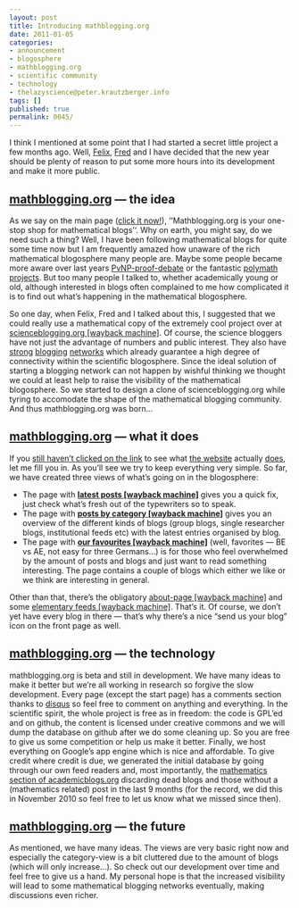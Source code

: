 ```yaml
---
layout: post
title: Introducing mathblogging.org
date: 2011-01-05
categories:
- announcement
- blogosphere
- mathblogging.org
- scientific community
- technology
- thelazyscience@peter.krautzberger.info
tags: []
published: true
permalink: 0045/
---
```


I think I mentioned at some point that I had started a secret little project a few months ago. Well, [Felix](http://www.felixbreuer.net/), [Fred](http://ta.twi.tudelft.nl/wst/users/heymann/) and I have decided that the new year should be plenty of reason to put some more hours into its development and make it more public.

## [mathblogging.org](http://www.mathblogging.org) — the idea

As we say on the main page ([click it now!](http://www.mathblogging.org)), ‘’Mathblogging.org is your one-stop shop for mathematical blogs’‘. Why on earth, you might say, do we need such a thing? Well, I have been following mathematical blogs for quite some time now but I am frequently amazed how unaware of the rich mathematical blogosphere many people are. Maybe some people became more aware over last years [PvNP-proof-debate](http://www.scottaaronson.com/blog/?p=458) or the fantastic [polymath projects](http://polymathprojects.org/). But too many people I talked to, whether academically young or old, although interested in blogs often complained to me how complicated it is to find out what’s happening in the mathematical blogosphere.

So one day, when Felix, Fred and I talked about this, I suggested that we could really use a mathematical copy of the extremely cool project over at [scienceblogging.org [wayback machine]](https://web.archive.org/web/20110108131826/http://scienceblogging.org/). Of course, the science bloggers have not just the advantage of numbers and public interest. They also have [strong](http://scientopia.org/blogs) [blogging](http://blogs.plos.org/) [networks](http://www.labspaces.net/view_blogs.php) which already guarantee a high degree of connectivity within the scientific blogosphere. Since the ideal solution of starting a blogging network can not happen by wishful thinking we thought we could at least help to raise the visibility of the mathematical blogosphere. So we started to design a clone of scienceblogging.org while tyring to accomodate the shape of the mathematical blogging community. And thus mathblogging.org was born…

## [mathblogging.org](http://www.mathblogging.org) — what it does

If you [still haven’t clicked on the link](http://www.mathblogging.org) to see what [the website](http://www.mathblogging.org) actually [does](http://www.mathblogging.org), let me fill you in. As you’ll see we try to keep everything very simple. So far, we have created three views of what’s going on in the blogosphere:

*   The page with **[latest posts [wayback machine]](https://web.archive.org/web/20110129211715/http://www.mathblogging.org/bydate)** gives you a quick fix, just check what’s fresh out of the typewriters so to speak.
*   The page with **[posts by category [wayback machine]](https://web.archive.org/web/20110123013111/http://www.mathblogging.org/bytype)** gives you an overview of the different kinds of blogs (group blogs, single researcher blogs, institutional feeds etc) with the latest entries organised by blog.
*   The page with **[our favourites [wayback machine]](https://web.archive.org/web/20110113121453/http://www.mathblogging.org/bychoice)** (well, favorites — BE vs AE, not easy for three Germans…) is for those who feel overwhelmed by the amount of posts and blogs and just want to read something interesting. The page contains a couple of blogs which either we like or we think are interesting in general.

Other than that, there’s the obligatory [about-page [wayback machine]](https://web.archive.org/web/20110114174017/http://www.mathblogging.org/about) and some [elementary feeds [wayback machine]](https://web.archive.org/web/20110114174100/http://www.mathblogging.org/feeds). That’s it. Of course, we don’t yet have every blog in there — that’s why there’s a nice “send us your blog” icon on the front page as well.

## [mathblogging.org](http://www.mathblogging.org) — the technology

mathblogging.org is beta and still in development. We have many ideas to make it better but we’re all working in research so forgive the slow development. Every page (except the start page) has a comments section thanks to [disqus](http://www.disqus.com) so feel free to comment on anything and everything. In the scientific spirit, the whole project is free as in freedom: the code is GPL’ed and on github, the content is licensed under creative commons and we will dump the database on github after we do some cleaning up. So you are free to give us some competition or help us make it better. Finally, we host everything on Google’s app engine which is nice and affordable. To give credit where credit is due, we generated the initial database by going through our own feed readers and, most importantly, the [mathematics section of academicblogs.org](http://academicblogs.org/index.php?title=Mathematics/Statistics) discarding dead blogs and those without a (mathematics related) post in the last 9 months (for the record, we did this in November 2010 so feel free to let us know what we missed since then).

## [mathblogging.org](http://www.mathblogging.org) — the future

As mentioned, we have many ideas. The views are very basic right now and especially the category-view is a bit cluttered due to the amount of blogs (which will only increase…). So check out our development over time and feel free to give us a hand. My personal hope is that the increased visibility will lead to some mathematical blogging networks eventually, making discussions even richer.
